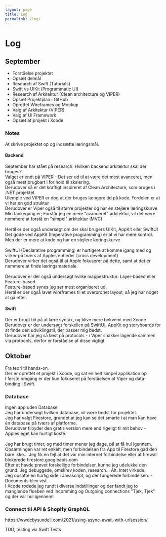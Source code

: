```yaml
---
layout: page
title: Log
permalink: /log/
---
```

# Log

## September
<ul>
    <li>Forståelse projektet</li>
    <li>Opsæt delmål</li>
    <li>Research af Swift (Tutorials)</li>
    <li>Swift vs UIKit (Programmatic UI)</li>
    <li>Research af Arkitektur (Clean architecture og VIPER)</li>
    <li>Opsæt Projektplan i GitHub</li>
    <li>Oprettet Wireframes og Mockup</li>
    <li>Valg af Arkitektur (VIPER)</li>
    <li>Valg af UI Framework</li>
    <li>Opsæt af projekt i Xcode</li>
</ul>

### Notes
At skrive projektet op og indsætte læringsmål.
<br/>

#### Backend
September har stået på research: Hvilken backend arkitektur skal der bruges? <br/>
Valget er endt på VIPER - Det ser ud til at være det mest avanceret, men også mest brugbart i forlhold til skalering.<br/>
Derudover så er det kraftigt inspireret af Clean Architecture, som bruges i .NET projektet.<br/>
Ulemple ved VIPER er dog at der bruges længere tid på kode. Fordelen er at vi har en god struktur<br/>
Derudover er Viper også til større projekter og har en stejlere læringskurve.<br/> 
Min tankegang er; Forstår jeg en mere "avanceret" arkitektur, vil det være nemmere at forstå en "simpel" arkitektur (MVC)<br/> 
<br/>
Hertil er der også undersøgt om der skal brugers UIKit, AppKit eller SwiftUI<br/>
Det gode ved AppKit (Imperative programming) er at vi har mere kontrol. Men der er mere at kode og har en stejlere læringskurve<br/>
<br/>
SwiftUI (Declarative programming) er hurtigere at komme igang med og virker på tværs af Apples enheder (cross development)<br/>
Derudover virker det også til at Apple fokuserer på dette, samt at det er nemmere at finde læringsmateriale.
<br/><br/>
Derudover er der også undersøgt hvilke mappestruktur: Layer-based eller Feature-based.<br/>
Feature-based synes jeg ser mest organiseret ud.
<br/>
Hertil er der også lavet wireframes til et overordnet layout, så jeg har noget at gå efter.

#### Swift
Der er brugt tid på at lære syntax, og blive mere bekvemt med Xcode<br/>
Derudover er der undersøgt forskellen på SwiftUI, AppKit og storyboards for at finde den udviklingstil, der passer mig bedst.<br/>
Derudover har jeg så læst på protocols - i Viper snakker lagende sammen via protocols, derfor er forståelse af disse vigtigt.

## Oktober
Fra teori til hands-on. <br/>
Der er oprettet et projekt i Xcode, og sat en helt simpel applikation op<br/>
I første omgang er der kun fokuseret på forståelsen af Viper og data-binding i Swift.<br/>

### Database
Ingen app uden Database<br/>
Jeg har undersøgt hvilken database, vil være bedst for projektet.<br/>
Jeg har valgt Firestore, grundet at jeg kan se det smarte i at man kan have én database på tværs af platforme.<br/>
Derudover tilbyder den gratis version mere end rigeligt til mit behov - Apples eget kan hurtigt koste.
<br/><br/>
Jeg har brugt timer, og med timer mener jeg dage, på at få hul igennem.
Opsætningen var ret enkelt, men forbindelsen fra App til Firestore gad den bare ikke...
Jeg fik en fejl at det var min internet forbindelse eller at firewall blokerede firestore.googleapis.com<br/>
Efter at havde prøvet forskellige forbindelser, kunne jeg udelukke den grund.
Jeg debuggede, omskrev koden, research... Alt. Intet virkede.
<br/>
Jeg opsatte en hurtig side i Javascript, og der fungerede forbindelsen. - Documents blev vist.<br/>
I Xcode rodede jeg rundt i diverse indstillinger og der fandt jeg to manglende flueben ved Incomming og Outgoing connections
"Tjek, Tjek" og der var hul igennem!

### Connect til API & Shopify GraphQL
https://wwdcbysundell.com/2021/using-async-await-with-urlsession/



TDD, testing via Swift Tests<br/>
